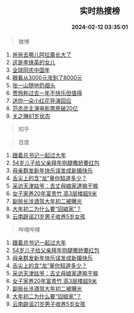<div align="center"><h2>实时热搜榜</h2><h4>2024-02-12 03:35:01</h4></div>

> 微博  

1. [爸爸去哪儿阿拉蕾长大了](https://s.weibo.com/weibo?q=%E7%88%B8%E7%88%B8%E5%8E%BB%E5%93%AA%E5%84%BF%E9%98%BF%E6%8B%89%E8%95%BE%E9%95%BF%E5%A4%A7%E4%BA%86&t=31&band_rank=1&Refer=top)<br />
2. [这是李焕英的女儿](https://s.weibo.com/weibo?q=%E8%BF%99%E6%98%AF%E6%9D%8E%E7%84%95%E8%8B%B1%E7%9A%84%E5%A5%B3%E5%84%BF&t=31&band_rank=2&Refer=top)<br />
3. [全球同庆中国年](https://s.weibo.com/weibo?q=%23%E5%85%A8%E7%90%83%E5%90%8C%E5%BA%86%E4%B8%AD%E5%9B%BD%E5%B9%B4%23&t=31&band_rank=3&Refer=top)<br />
4. [眼看从3000元涨到了8000元](https://s.weibo.com/weibo?q=%23%E7%9C%BC%E7%9C%8B%E4%BB%8E3000%E5%85%83%E6%B6%A8%E5%88%B0%E4%BA%868000%E5%85%83%23&t=31&band_rank=4&Refer=top)<br />
5. [张一山随地扔烟头](https://s.weibo.com/weibo?q=%23%E5%BC%A0%E4%B8%80%E5%B1%B1%E9%9A%8F%E5%9C%B0%E6%89%94%E7%83%9F%E5%A4%B4%23&t=31&band_rank=5&Refer=top)<br />
6. [贾玲称过去一年不快乐但值得](https://s.weibo.com/weibo?q=%23%E8%B4%BE%E7%8E%B2%E7%A7%B0%E8%BF%87%E5%8E%BB%E4%B8%80%E5%B9%B4%E4%B8%8D%E5%BF%AB%E4%B9%90%E4%BD%86%E5%80%BC%E5%BE%97%23&t=31&band_rank=6&Refer=top)<br />
7. [送你一朵小红花导演回应](https://s.weibo.com/weibo?q=%E9%80%81%E4%BD%A0%E4%B8%80%E6%9C%B5%E5%B0%8F%E7%BA%A2%E8%8A%B1%E5%AF%BC%E6%BC%94%E5%9B%9E%E5%BA%94&t=31&band_rank=7&Refer=top)<br />
8. [范丞丞主演电影票房破20亿](https://s.weibo.com/weibo?q=%23%E8%8C%83%E4%B8%9E%E4%B8%9E%E4%B8%BB%E6%BC%94%E7%94%B5%E5%BD%B1%E7%A5%A8%E6%88%BF%E7%A0%B420%E4%BA%BF%23&t=31&band_rank=8&Refer=top)<br />
9. [关之琳61岁状态](https://s.weibo.com/weibo?q=%23%E5%85%B3%E4%B9%8B%E7%90%B361%E5%B2%81%E7%8A%B6%E6%80%81%23&t=31&band_rank=9&Refer=top)<br />

> 知乎  


> 百度  

1. [跟着总书记一起过大年](https://www.baidu.com/s?wd=%E8%B7%9F%E7%9D%80%E6%80%BB%E4%B9%A6%E8%AE%B0%E4%B8%80%E8%B5%B7%E8%BF%87%E5%A4%A7%E5%B9%B4&sa=fyb_news&rsv_dl=fyb_news)<br />
2. [54岁儿子给父亲拜年抱腿撒娇要红包](https://www.baidu.com/s?wd=54%E5%B2%81%E5%84%BF%E5%AD%90%E7%BB%99%E7%88%B6%E4%BA%B2%E6%8B%9C%E5%B9%B4%E6%8A%B1%E8%85%BF%E6%92%92%E5%A8%87%E8%A6%81%E7%BA%A2%E5%8C%85&sa=fyb_news&rsv_dl=fyb_news)<br />
3. [母亲群发新年快乐误发成新婚快乐](https://www.baidu.com/s?wd=%E6%AF%8D%E4%BA%B2%E7%BE%A4%E5%8F%91%E6%96%B0%E5%B9%B4%E5%BF%AB%E4%B9%90%E8%AF%AF%E5%8F%91%E6%88%90%E6%96%B0%E5%A9%9A%E5%BF%AB%E4%B9%90&sa=fyb_news&rsv_dl=fyb_news)<br />
4. [舌尖上的含“龙”量你知道多少？](https://www.baidu.com/s?wd=%E8%88%8C%E5%B0%96%E4%B8%8A%E7%9A%84%E5%90%AB%E2%80%9C%E9%BE%99%E2%80%9D%E9%87%8F%E4%BD%A0%E7%9F%A5%E9%81%93%E5%A4%9A%E5%B0%91%EF%BC%9F&sa=fyb_news&rsv_dl=fyb_news)<br />
5. [采访天津姑爷：去丈母娘家逮嘛干嘛](https://www.baidu.com/s?wd=%E9%87%87%E8%AE%BF%E5%A4%A9%E6%B4%A5%E5%A7%91%E7%88%B7%EF%BC%9A%E5%8E%BB%E4%B8%88%E6%AF%8D%E5%A8%98%E5%AE%B6%E9%80%AE%E5%98%9B%E5%B9%B2%E5%98%9B&sa=fyb_news&rsv_dl=fyb_news)<br />
6. [女子家养20年富贵竹 高3层楼超9米](https://www.baidu.com/s?wd=%E5%A5%B3%E5%AD%90%E5%AE%B6%E5%85%BB20%E5%B9%B4%E5%AF%8C%E8%B4%B5%E7%AB%B9+%E9%AB%983%E5%B1%82%E6%A5%BC%E8%B6%859%E7%B1%B3&sa=fyb_news&rsv_dl=fyb_news)<br />
7. [副局长涉酒驾大年初二被曝光](https://www.baidu.com/s?wd=%E5%89%AF%E5%B1%80%E9%95%BF%E6%B6%89%E9%85%92%E9%A9%BE%E5%A4%A7%E5%B9%B4%E5%88%9D%E4%BA%8C%E8%A2%AB%E6%9B%9D%E5%85%89&sa=fyb_news&rsv_dl=fyb_news)<br />
8. [大年初二为什么要“回娘家”？](https://www.baidu.com/s?wd=%E5%A4%A7%E5%B9%B4%E5%88%9D%E4%BA%8C%E4%B8%BA%E4%BB%80%E4%B9%88%E8%A6%81%E2%80%9C%E5%9B%9E%E5%A8%98%E5%AE%B6%E2%80%9D%EF%BC%9F&sa=fyb_news&rsv_dl=fyb_news)<br />
9. [云南辟谣21岁男子收养5岁女孩](https://www.baidu.com/s?wd=%E4%BA%91%E5%8D%97%E8%BE%9F%E8%B0%A321%E5%B2%81%E7%94%B7%E5%AD%90%E6%94%B6%E5%85%BB5%E5%B2%81%E5%A5%B3%E5%AD%A9&sa=fyb_news&rsv_dl=fyb_news)<br />

> 哔哩哔哩  

1. [跟着总书记一起过大年](https://www.baidu.com/s?wd=%E8%B7%9F%E7%9D%80%E6%80%BB%E4%B9%A6%E8%AE%B0%E4%B8%80%E8%B5%B7%E8%BF%87%E5%A4%A7%E5%B9%B4&sa=fyb_news&rsv_dl=fyb_news)<br />
2. [54岁儿子给父亲拜年抱腿撒娇要红包](https://www.baidu.com/s?wd=54%E5%B2%81%E5%84%BF%E5%AD%90%E7%BB%99%E7%88%B6%E4%BA%B2%E6%8B%9C%E5%B9%B4%E6%8A%B1%E8%85%BF%E6%92%92%E5%A8%87%E8%A6%81%E7%BA%A2%E5%8C%85&sa=fyb_news&rsv_dl=fyb_news)<br />
3. [母亲群发新年快乐误发成新婚快乐](https://www.baidu.com/s?wd=%E6%AF%8D%E4%BA%B2%E7%BE%A4%E5%8F%91%E6%96%B0%E5%B9%B4%E5%BF%AB%E4%B9%90%E8%AF%AF%E5%8F%91%E6%88%90%E6%96%B0%E5%A9%9A%E5%BF%AB%E4%B9%90&sa=fyb_news&rsv_dl=fyb_news)<br />
4. [舌尖上的含“龙”量你知道多少？](https://www.baidu.com/s?wd=%E8%88%8C%E5%B0%96%E4%B8%8A%E7%9A%84%E5%90%AB%E2%80%9C%E9%BE%99%E2%80%9D%E9%87%8F%E4%BD%A0%E7%9F%A5%E9%81%93%E5%A4%9A%E5%B0%91%EF%BC%9F&sa=fyb_news&rsv_dl=fyb_news)<br />
5. [采访天津姑爷：去丈母娘家逮嘛干嘛](https://www.baidu.com/s?wd=%E9%87%87%E8%AE%BF%E5%A4%A9%E6%B4%A5%E5%A7%91%E7%88%B7%EF%BC%9A%E5%8E%BB%E4%B8%88%E6%AF%8D%E5%A8%98%E5%AE%B6%E9%80%AE%E5%98%9B%E5%B9%B2%E5%98%9B&sa=fyb_news&rsv_dl=fyb_news)<br />
6. [女子家养20年富贵竹 高3层楼超9米](https://www.baidu.com/s?wd=%E5%A5%B3%E5%AD%90%E5%AE%B6%E5%85%BB20%E5%B9%B4%E5%AF%8C%E8%B4%B5%E7%AB%B9+%E9%AB%983%E5%B1%82%E6%A5%BC%E8%B6%859%E7%B1%B3&sa=fyb_news&rsv_dl=fyb_news)<br />
7. [副局长涉酒驾大年初二被曝光](https://www.baidu.com/s?wd=%E5%89%AF%E5%B1%80%E9%95%BF%E6%B6%89%E9%85%92%E9%A9%BE%E5%A4%A7%E5%B9%B4%E5%88%9D%E4%BA%8C%E8%A2%AB%E6%9B%9D%E5%85%89&sa=fyb_news&rsv_dl=fyb_news)<br />
8. [大年初二为什么要“回娘家”？](https://www.baidu.com/s?wd=%E5%A4%A7%E5%B9%B4%E5%88%9D%E4%BA%8C%E4%B8%BA%E4%BB%80%E4%B9%88%E8%A6%81%E2%80%9C%E5%9B%9E%E5%A8%98%E5%AE%B6%E2%80%9D%EF%BC%9F&sa=fyb_news&rsv_dl=fyb_news)<br />
9. [云南辟谣21岁男子收养5岁女孩](https://www.baidu.com/s?wd=%E4%BA%91%E5%8D%97%E8%BE%9F%E8%B0%A321%E5%B2%81%E7%94%B7%E5%AD%90%E6%94%B6%E5%85%BB5%E5%B2%81%E5%A5%B3%E5%AD%A9&sa=fyb_news&rsv_dl=fyb_news)<br />
